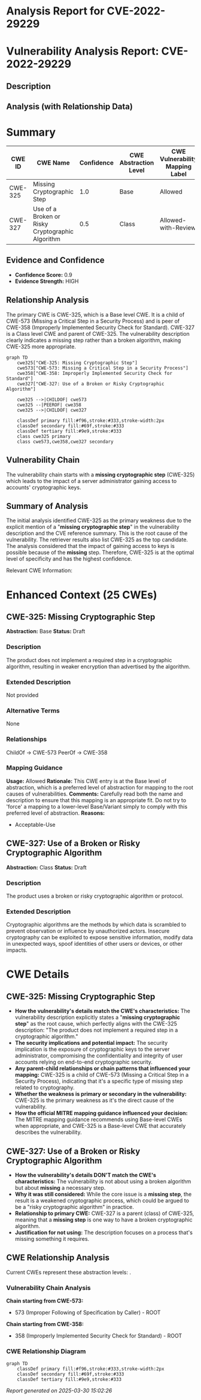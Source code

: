 # Analysis Report for CVE-2022-29229

# Vulnerability Analysis Report: CVE-2022-29229

## Description



## Analysis (with Relationship Data)

# Summary
| CWE ID | CWE Name | Confidence | CWE Abstraction Level | CWE Vulnerability Mapping Label | CWE-Vulnerability Mapping Notes |
|---|---|---|---|---|---|
| CWE-325 | Missing Cryptographic Step | 1.0 | Base | Allowed | Primary CWE |
| CWE-327 | Use of a Broken or Risky Cryptographic Algorithm | 0.5 | Class | Allowed-with-Review | Secondary Candidate |

## Evidence and Confidence

*   **Confidence Score:** 0.9
*   **Evidence Strength:** HIGH

## Relationship Analysis
The primary CWE is CWE-325, which is a Base level CWE. It is a child of CWE-573 (Missing a Critical Step in a Security Process) and is peer of CWE-358 (Improperly Implemented Security Check for Standard). CWE-327 is a Class level CWE and parent of CWE-325. The vulnerability description clearly indicates a missing step rather than a broken algorithm, making CWE-325 more appropriate.

```mermaid
graph TD
    cwe325["CWE-325: Missing Cryptographic Step"]
    cwe573["CWE-573: Missing a Critical Step in a Security Process"]
    cwe358["CWE-358: Improperly Implemented Security Check for Standard"]
    cwe327["CWE-327: Use of a Broken or Risky Cryptographic Algorithm"]
    
    cwe325 -->|CHILDOF| cwe573
    cwe325 --|PEEROF| cwe358
    cwe325 -->|CHILDOF| cwe327
    
    classDef primary fill:#f96,stroke:#333,stroke-width:2px
    classDef secondary fill:#69f,stroke:#333
    classDef tertiary fill:#9e9,stroke:#333
    class cwe325 primary
    class cwe573,cwe358,cwe327 secondary
```

## Vulnerability Chain
The vulnerability chain starts with a **missing cryptographic step** (CWE-325) which leads to the impact of a server administrator gaining access to accounts' cryptographic keys.

## Summary of Analysis
The initial analysis identified CWE-325 as the primary weakness due to the explicit mention of a "**missing cryptographic step**" in the vulnerability description and the CVE reference summary. This is the root cause of the vulnerability. The retriever results also list CWE-325 as the top candidate. The analysis considered that the impact of gaining access to keys is possible because of the **missing** step. Therefore, CWE-325 is at the optimal level of specificity and has the highest confidence.

Relevant CWE Information:

# Enhanced Context (25 CWEs)

## CWE-325: Missing Cryptographic Step
**Abstraction:** Base
**Status:** Draft

### Description
The product does not implement a required step in a cryptographic algorithm, resulting in weaker encryption than advertised by the algorithm.

### Extended Description
Not provided

### Alternative Terms
None

### Relationships
ChildOf -> CWE-573
PeerOf -> CWE-358

### Mapping Guidance
**Usage:** Allowed
**Rationale:** This CWE entry is at the Base level of abstraction, which is a preferred level of abstraction for mapping to the root causes of vulnerabilities.
**Comments:** Carefully read both the name and description to ensure that this mapping is an appropriate fit. Do not try to 'force' a mapping to a lower-level Base/Variant simply to comply with this preferred level of abstraction.
**Reasons:**
- Acceptable-Use

## CWE-327: Use of a Broken or Risky Cryptographic Algorithm
**Abstraction:** Class
**Status:** Draft

### Description
The product uses a broken or risky cryptographic algorithm or protocol.

### Extended Description


Cryptographic algorithms are the methods by which data is scrambled to prevent observation or influence by unauthorized actors. Insecure cryptography can be exploited to expose sensitive information, modify data in unexpected ways, spoof identities of other users or devices, or other impacts.

# CWE Details

## CWE-325: Missing Cryptographic Step
*   **How the vulnerability's details match the CWE's characteristics:** The vulnerability description explicitly states a "**missing cryptographic step**" as the root cause, which perfectly aligns with the CWE-325 description: "The product does not implement a required step in a cryptographic algorithm."
*   **The security implications and potential impact:** The security implication is the exposure of cryptographic keys to the server administrator, compromising the confidentiality and integrity of user accounts relying on end-to-end cryptographic security.
*   **Any parent-child relationships or chain patterns that influenced your mapping:** CWE-325 is a child of CWE-573 (Missing a Critical Step in a Security Process), indicating that it's a specific type of missing step related to cryptography.
*   **Whether the weakness is primary or secondary in the vulnerability:** CWE-325 is the primary weakness as it's the direct cause of the vulnerability.
*   **How the official MITRE mapping guidance influenced your decision:** The MITRE mapping guidance recommends using Base-level CWEs when appropriate, and CWE-325 is a Base-level CWE that accurately describes the vulnerability.

## CWE-327: Use of a Broken or Risky Cryptographic Algorithm
*   **How the vulnerability's details DON'T match the CWE's characteristics:** The vulnerability is not about using a broken algorithm but about **missing** a necessary step.
*   **Why it was still considered:** While the core issue is a **missing step**, the result is a weakened cryptographic process, which could be argued to be a "risky cryptographic algorithm" in practice.
*   **Relationship to primary CWE:** CWE-327 is a parent (class) of CWE-325, meaning that a **missing step** is one way to have a broken cryptographic algorithm.
*   **Justification for not using:** The description focuses on a process that's missing something it requires.


## CWE Relationship Analysis

Current CWEs represent these abstraction levels: .


### Vulnerability Chain Analysis

**Chain starting from CWE-573:**
- 573 (Improper Following of Specification by Caller) - ROOT


**Chain starting from CWE-358:**
- 358 (Improperly Implemented Security Check for Standard) - ROOT



### CWE Relationship Diagram

```mermaid
graph TD
    classDef primary fill:#f96,stroke:#333,stroke-width:2px
    classDef secondary fill:#69f,stroke:#333
    classDef tertiary fill:#9e9,stroke:#333
```



*Report generated on 2025-03-30 15:02:26*
